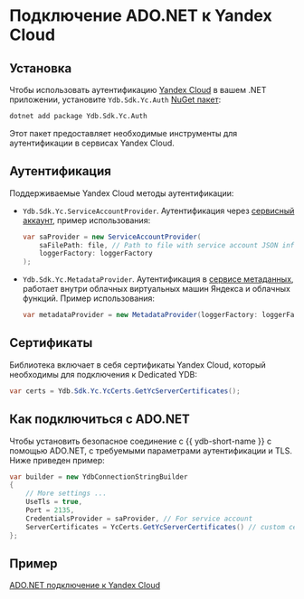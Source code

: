 # Подключение ADO.NET к Yandex Cloud

## Установка

Чтобы использовать аутентификацию [Yandex Cloud](https://yandex.cloud/ru) в вашем .NET приложении, установите `Ydb.Sdk.Yc.Auth` [NuGet пакет](https://www.nuget.org/packages/Ydb.Sdk.Yc.Auth/):

```bash
dotnet add package Ydb.Sdk.Yc.Auth
```

Этот пакет предоставляет необходимые инструменты для аутентификации в сервисах Yandex Cloud.

## Аутентификация

Поддерживаемые Yandex Cloud методы аутентификации:

- `Ydb.Sdk.Yc.ServiceAccountProvider`. Аутентификация через [сервисный аккаунт](https://yandex.cloud/ru/docs/iam/concepts/users/service-accounts), пример использования:
    
    ```c#
    var saProvider = new ServiceAccountProvider(
        saFilePath: file, // Path to file with service account JSON info
        loggerFactory: loggerFactory
    );
    ```

- `Ydb.Sdk.Yc.MetadataProvider`. Аутентификация в [сервисе метаданных](https://yandex.cloud/ru/docs/compute/operations/vm-connect/auth-inside-vm), работает внутри облачных виртуальных машин Яндекса и облачных функций. Пример использования:
    
    ```c#
    var metadataProvider = new MetadataProvider(loggerFactory: loggerFactory);
    ```

## Сертификаты

Библиотека включает в себя сертификаты Yandex Cloud, который необходимы для подключения к Dedicated YDB:

```c#
var certs = Ydb.Sdk.Yc.YcCerts.GetYcServerCertificates();
```

## Как подключиться с ADO.NET

Чтобы установить безопасное соединение с {{ ydb-short-name }} с помощью ADO.NET, с требуемыми параметрами аутентификации и TLS. Ниже приведен пример:

```c#
var builder = new YdbConnectionStringBuilder
{
    // More settings ...
    UseTls = true,
    Port = 2135,
    CredentialsProvider = saProvider, // For service account
    ServerCertificates = YcCerts.GetYcServerCertificates() // custom certificates Yandex Cloud
};
```

## Пример

[ADO.NET подключение к Yandex Cloud](https://github.com/ydb-platform/ydb-dotnet-sdk/tree/main/examples/src/YC)
